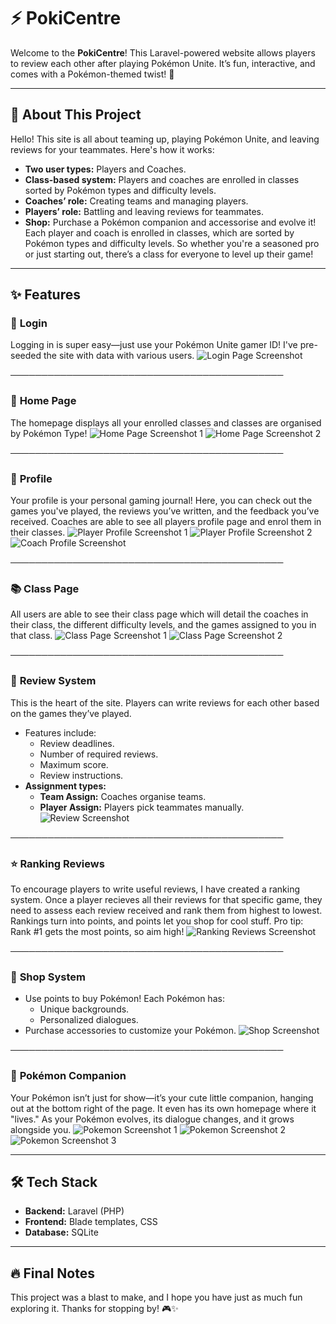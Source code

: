 # ⚡️ PokiCentre
Welcome to the **PokiCentre**! This Laravel-powered website allows players to review each other after playing Pokémon Unite. It’s fun, interactive, and comes with a Pokémon-themed twist! 🌟

---

## 💫 About This Project
Hello! This site is all about teaming up, playing Pokémon Unite, and leaving reviews for your teammates. Here's how it works:
- **Two user types:** Players and Coaches.
- **Class-based system:** Players and coaches are enrolled in classes sorted by Pokémon types and difficulty levels.  
- **Coaches’ role:** Creating teams and managing players.  
- **Players’ role:** Battling and leaving reviews for teammates.
- **Shop:** Purchase a Pokémon companion and accessorise and evolve it!
Each player and coach is enrolled in classes, which are sorted by Pokémon types and difficulty levels. So whether you're a seasoned pro or just starting out, there’s a class for everyone to level up their game!

---

## ✨ Features

### 🔑 **Login**
Logging in is super easy—just use your Pokémon Unite gamer ID! I've pre-seeded the site with data with various users.
![Login Page Screenshot](assets/loginpage.png)

────────────────────────────────────────────

### 🏡 **Home Page**
The homepage displays all your enrolled classes and classes are organised by Pokémon Type!
![Home Page Screenshot 1](assets/homepage1.png)
![Home Page Screenshot 2](assets/homepage2.png)

────────────────────────────────────────────

### 👤 **Profile**
Your profile is your personal gaming journal! Here, you can check out the games you've played, the reviews you’ve written, and the feedback you’ve received. Coaches are able to see all players profile page and enrol them in their classes.
![Player Profile Screenshot 1](assets/playerprofile1.png)
![Player Profile Screenshot 2](assets/playerprofile2.png)
![Coach Profile Screenshot](assets/coachprofile.png)

────────────────────────────────────────────

### 📚 **Class Page**
All users are able to see their class page which will detail the coaches in their class, the different difficulty levels, and the games assigned to you in that class.
![Class Page Screenshot 1](assets/classpage1.png)
![Class Page Screenshot 2](assets/classpage2.png)

────────────────────────────────────────────

### 📝 **Review System**
This is the heart of the site. Players can write reviews for each other based on the games they’ve played.
- Features include:
  - Review deadlines.
  - Number of required reviews.
  - Maximum score.
  - Review instructions.
- **Assignment types:**
  - **Team Assign:** Coaches organise teams.
  - **Player Assign:** Players pick teammates manually.
![Review Screenshot](assets/review.png)

────────────────────────────────────────────

### ⭐ **Ranking Reviews**
To encourage players to write useful reviews, I have created a ranking system. Once a player recieves all their reviews for that specific game, they need to assess each review received and rank them from highest to lowest. Rankings turn into points, and points let you shop for cool stuff. Pro tip: Rank #1 gets the most points, so aim high!
![Ranking Reviews Screenshot](assets/ranking.png)

────────────────────────────────────────────

### 🛒 **Shop System**
- Use points to buy Pokémon! Each Pokémon has:
  - Unique backgrounds.
  - Personalized dialogues.
- Purchase accessories to customize your Pokémon.
![Shop Screenshot](assets/pokistore.png)

────────────────────────────────────────────

### 🐾 **Pokémon Companion**
Your Pokémon isn’t just for show—it’s your cute little companion, hanging out at the bottom right of the page. It even has its own homepage where it "lives." As your Pokémon evolves, its dialogue changes, and it grows alongside you.
![Pokemon Screenshot 1](assets/bulbasaur1.png)
![Pokemon Screenshot 2](assets/bulbasaur2.png)
![Pokemon Screenshot 3](assets/bulbasaur3.png)

---

## 🛠️ **Tech Stack**
- **Backend:** Laravel (PHP)
- **Frontend:** Blade templates, CSS
- **Database:** SQLite

---

## 🔥 Final Notes
This project was a blast to make, and I hope you have just as much fun exploring it. Thanks for stopping by! 🎮✨